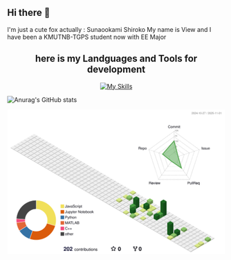 ## Hi there 👋
I'm just a cute fox actually : Sunaookami Shiroko
My name is View and I have been a KMUTNB-TGPS student now with EE Major 

##   <div align="center">here is my Landguages and Tools for development </div>

<div align="center">
  
  [![My Skills](https://skillicons.dev/icons?i=html,css,c,cpp,py,tensorflow,pytorch,raspberrypi,visualstudio,ae,anaconda,arduino,au,azure,debian,docker,git,githubactions,matlab)](https://skillicons.dev)

</div>



![Anurag's GitHub stats](https://github-readme-stats.vercel.app/api?username=Viewzaza)


![](./profile-3d-contrib/profile-green-animate.svg)

